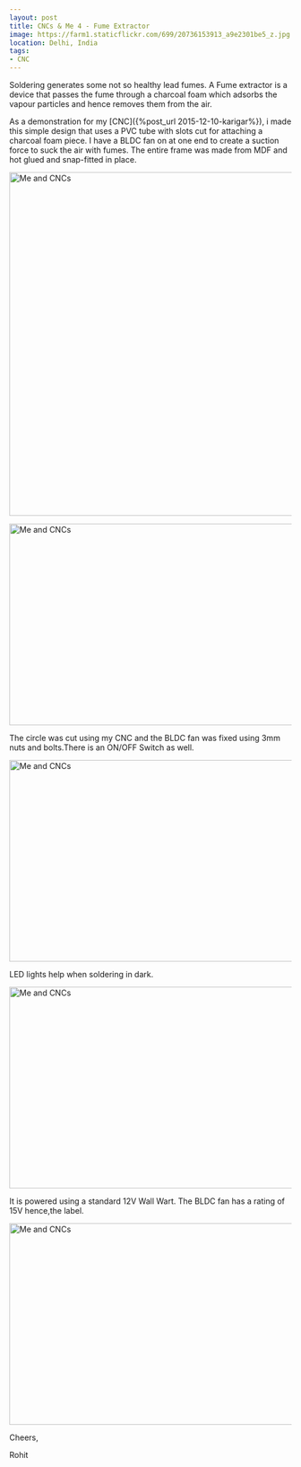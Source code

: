 ```yaml
---
layout: post
title: CNCs & Me 4 - Fume Extractor
image: https://farm1.staticflickr.com/699/20736153913_a9e2301be5_z.jpg
location: Delhi, India
tags:
- CNC
---
```


Soldering generates some not so healthy lead fumes. A Fume extractor is a device that passes the fume through a charcoal foam which adsorbs the vapour particles and hence removes them from the air. 

As a demonstration for my [CNC]({%post_url 2015-12-10-karigar%}), i made this simple design that uses a PVC tube with slots cut for attaching a charcoal foam piece. I have a BLDC fan on at one end to create a suction force to suck the air with fumes. The entire frame was made from MDF and hot glued and snap-fitted in place.

<a data-flickr-embed="true"  href="https://www.flickr.com/photos/94411929@N06/21354493105/in/dateposted-public/" title="Me and CNCs"><img src="https://farm6.staticflickr.com/5814/21354493105_f269a2024d_z.jpg" width="612" height="612" alt="Me and CNCs"></a><script async src="//embedr.flickr.com/assets/client-code.js" charset="utf-8"></script>

<a data-flickr-embed="true"  href="https://www.flickr.com/photos/94411929@N06/21343818212/in/dateposted-public/" title="Me and CNCs"><img src="https://farm6.staticflickr.com/5820/21343818212_19a5576e8a_z.jpg" width="640" height="359" alt="Me and CNCs"></a><script async src="//embedr.flickr.com/assets/client-code.js" charset="utf-8"></script>

The circle was cut using my CNC and the BLDC fan was fixed using 3mm nuts and bolts.There is an ON/OFF Switch as well.

<a data-flickr-embed="true"  href="https://www.flickr.com/photos/94411929@N06/20734211424/in/dateposted-public/" title="Me and CNCs"><img src="https://farm1.staticflickr.com/701/20734211424_94183de982_z.jpg" width="640" height="359" alt="Me and CNCs"></a><script async src="//embedr.flickr.com/assets/client-code.js" charset="utf-8"></script>

LED lights help when soldering in dark.

<a data-flickr-embed="true"  href="https://www.flickr.com/photos/94411929@N06/21168927820/in/dateposted-public/" title="Me and CNCs"><img src="https://farm6.staticflickr.com/5702/21168927820_643eca9547_z.jpg" width="640" height="359" alt="Me and CNCs"></a><script async src="//embedr.flickr.com/assets/client-code.js" charset="utf-8"></script>

It is powered using a standard 12V Wall Wart. The BLDC fan has a rating of 15V hence,the label. 

<a data-flickr-embed="true"  href="https://www.flickr.com/photos/94411929@N06/20736153913/in/dateposted-public/" title="Me and CNCs"><img src="https://farm1.staticflickr.com/699/20736153913_a9e2301be5_z.jpg" width="640" height="359" alt="Me and CNCs"></a><script async src="//embedr.flickr.com/assets/client-code.js" charset="utf-8"></script>


Cheers,

Rohit







 

